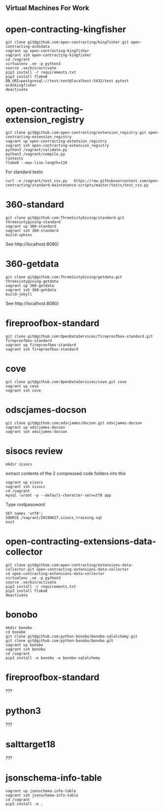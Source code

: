 ## Virtual Machines For Work

# open-contracting-kingfisher

    git clone git@github.com:open-contracting/kingfisher.git open-contracting-ocdsdata
    vagrant up open-contracting-kingfisher 
    vagrant ssh open-contracting-kingfisher 
    cd /vagrant
    virtualenv .ve -p python3
    source .ve/bin/activate
    pip3 install -r requirements.txt
    pip3 install flake8
    DB_URI=postgresql://test:test@localhost:5432/test pytest ocdskingfisher
    deactivate

# open-contracting-extension_registry

    git clone git@github.com:open-contracting/extension_registry.git open-contracting-extension_registry
    vagrant up open-contracting-extension_registry
    vagrant ssh open-contracting-extension_registry
    python3 /vagrant/validate.py
    python3 /vagrant/compile.py
    runtests
    flake8 --max-line-length=119


For standard tests:

    curl -o /vagrant/test_csv.py   https://raw.githubusercontent.com/open-contracting/standard-maintenance-scripts/master/tests/test_csv.py


# 360-standard

    git clone git@github.com:ThreeSixtyGiving/standard.git threesixtygiving-standard
    vagrant up 360-standard
    vagrant ssh 360-standard
    build-sphinx

See http://localhost:8080/



# 360-getdata

    git clone git@github.com:ThreeSixtyGiving/getdata.git threesixtygiving-getdata
    vagrant up 360-getdata
    vagrant ssh 360-getdata
    build-jekyll

See http://localhost:8080/

# fireproofbox-standard


    git clone git@github.com:OpenDataServices/fireproofbox-standard.git fireproofbox-standard
    vagrant up fireproofbox-standard
    vagrant ssh fireproofbox-standard

# cove


    git clone git@github.com:OpenDataServices/cove.git cove
    vagrant up cove
    vagrant ssh cove

# odscjames-docson

    git clone git@github.com:odscjames/docson.git odscjames-docson
    vagrant up odscjames-docson
    vagrant ssh odscjames-docson

# sisocs review

    mkdir sisocs

extract contents of the 2 compressed code folders into this

    vagrant up sisocs
    vagrant ssh sisocs
    cd /vagrant
    mysql -uroot -p --default-character-set=utf8 app

Type rootpassword

    SET names 'utf8';
    SOURCE /vagrant/20180627.sisocs_training.sql
    exit


# open-contracting-extensions-data-collector

    git clone git@github.com:open-contracting/extensions-data-collector.git open-contracting-extensions-data-collector
    cd open-contracting-extensions-data-collector
    virtualenv .ve -p python3
    source .ve/bin/activate
    pip3 install -r requirements.txt
    pip3 install flake8
    deactivate

# bonobo

    mkdir bonobo
    cd bonobo
    git clone git@github.com:python-bonobo/bonobo-sqlalchemy.git
    git clone git@github.com:python-bonobo/bonobo.git
    vagrant up bonobo
    vagrant ssh bonobo
    cd /vagrant
    pip3 install -e bonobo -e bonobo-sqlalchemy

# fireproofbox-standard

???

# python3

???

# salttarget18

???

# jsonschema-info-table


    vagrant up jsonschema-info-table
    vagrant ssh jsonschema-info-table
    cd /vagrant
    pip3 install -e .
  
